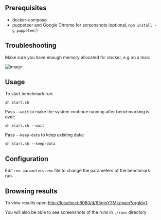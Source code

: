## Prerequisites

* docker-compose
* puppeteer and Google Chrome for screenshots (optional, `npm install -g puppeteer`)

## Troubleshooting

Make sure you have enough memory allocated for docker, e.g on a mac:

![image](https://user-images.githubusercontent.com/662636/128406795-f4a50e4b-03d7-4eed-a637-45f0c638a16b.png)

## Usage

To start benchmark run:
```
sh start.sh
```
Pass `--wait` to make the system continue running after benchmarking is over:
```
sh start.sh --wait
```
Pass `--keep-data` to keep existing data:
```
sh start.sh --keep-data
```


## Configuration

Edit `run-parameters.env` file to change the parameters of the benchmark run.


## Browsing results

To view results open [http://localhost:8080/d/65gjqY3Mk/main?orgId=1](http://localhost:8080/d/65gjqY3Mk/main?orgId=1).

You will also be able to see screenshots of the runs in `./runs` directory
